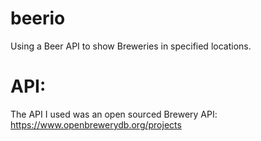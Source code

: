 # beerio
Using a Beer API to show Breweries in specified locations.

# API:
The API I used was an open sourced Brewery API: https://www.openbrewerydb.org/projects
